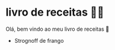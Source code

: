 # livro de receitas :man_cook:

Olá, bem vindo ao meu livro de receitas :wave:

- Strognoff de frango